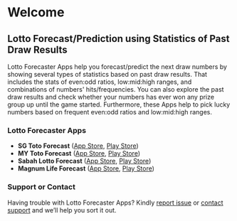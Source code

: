 # Welcome

## Lotto Forecast/Prediction using Statistics of Past Draw Results

Lotto Forecaster Apps help you forecast/predict the next draw numbers by showing several types of statistics based on past draw results. That includes the stats of even:odd ratios, low:mid:high ranges, and combinations of numbers' hits/frequencies. You can also explore the past draw results and check whether your numbers has ever won any prize group up until the game started. Furthermore, these Apps help to pick lucky numbers based on frequent even:odd ratios and low:mid:high ranges.


### Lotto Forecaster Apps

- **SG Toto Forecast** ([App Store](https://apps.apple.com/us/app/sg-toto-forecast/id1626782972), [Play Store](https://play.google.com/store/apps/details?id=app.lottoforecaster.sgpoolstoto))
- **MY Toto Forecast** ([App Store](https://apps.apple.com/us/app/my-toto-forecast/id1626784263), [Play Store](https://play.google.com/store/apps/details?id=app.lottoforecaster.mysportstoto))
- **Sabah Lotto Forecast** ([App Store](https://apps.apple.com/us/app/sabah-lotto-forecast/id1626784503), [Play Store](https://play.google.com/store/apps/details?id=app.lottoforecaster.sabahlotto))
- **Magnum Life Forecast** ([App Store](https://apps.apple.com/us/app/magnum-life-forecast/id1626784779), [Play Store](https://play.google.com/store/apps/details?id=app.lottoforecaster.magnumlife))


### Support or Contact

Having trouble with Lotto Forecaster Apps? Kindly [report issue](https://github.com/lottoforecaster/lottoforecaster.github.io/issues) or [contact support](mailto:lottoforecasterapp@gmail.com) and we’ll help you sort it out.
